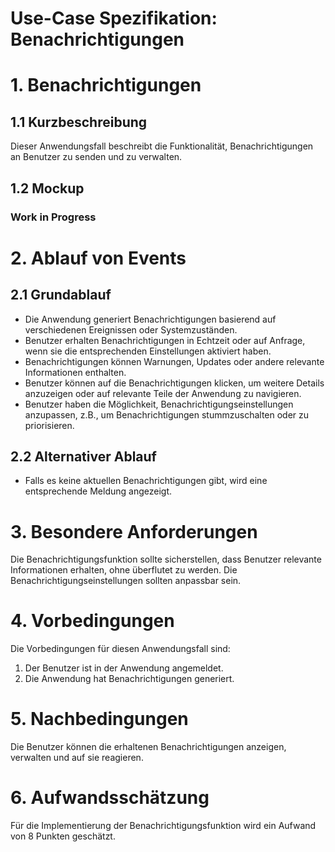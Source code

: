 # Use-Case Spezifikation: Benachrichtigungen

# 1. Benachrichtigungen

## 1.1 Kurzbeschreibung
Dieser Anwendungsfall beschreibt die Funktionalität, Benachrichtigungen an Benutzer zu senden und zu verwalten.

## 1.2 Mockup

### Work in Progress

# 2. Ablauf von Events

## 2.1 Grundablauf
- Die Anwendung generiert Benachrichtigungen basierend auf verschiedenen Ereignissen oder Systemzuständen.
- Benutzer erhalten Benachrichtigungen in Echtzeit oder auf Anfrage, wenn sie die entsprechenden Einstellungen aktiviert haben.
- Benachrichtigungen können Warnungen, Updates oder andere relevante Informationen enthalten.
- Benutzer können auf die Benachrichtigungen klicken, um weitere Details anzuzeigen oder auf relevante Teile der Anwendung zu navigieren.
- Benutzer haben die Möglichkeit, Benachrichtigungseinstellungen anzupassen, z.B., um Benachrichtigungen stummzuschalten oder zu priorisieren.

## 2.2 Alternativer Ablauf
- Falls es keine aktuellen Benachrichtigungen gibt, wird eine entsprechende Meldung angezeigt.

# 3. Besondere Anforderungen
Die Benachrichtigungsfunktion sollte sicherstellen, dass Benutzer relevante Informationen erhalten, ohne überflutet zu werden. Die Benachrichtigungseinstellungen sollten anpassbar sein.

# 4. Vorbedingungen
Die Vorbedingungen für diesen Anwendungsfall sind:
1. Der Benutzer ist in der Anwendung angemeldet.
2. Die Anwendung hat Benachrichtigungen generiert.

# 5. Nachbedingungen
Die Benutzer können die erhaltenen Benachrichtigungen anzeigen, verwalten und auf sie reagieren.

# 6. Aufwandsschätzung
Für die Implementierung der Benachrichtigungsfunktion wird ein Aufwand von 8 Punkten geschätzt.
